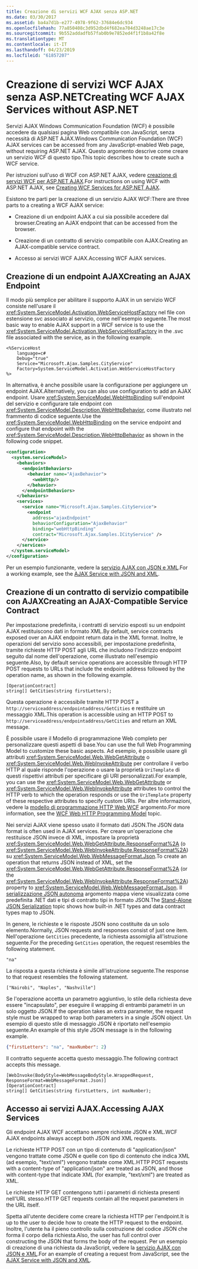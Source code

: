 ```yaml
---
title: Creazione di servizi WCF AJAX senza ASP.NET
ms.date: 03/30/2017
ms.assetid: ba4a7d1b-e277-4978-9f62-37684e6dc934
ms.openlocfilehash: 77a850408c3d952dbd4f682ea704d3248ae17c3e
ms.sourcegitcommit: 9b552addadfb57fab0b9e7852ed4f1f1b8a42f8e
ms.translationtype: MT
ms.contentlocale: it-IT
ms.lasthandoff: 04/23/2019
ms.locfileid: "61857207"
---
```

# <a name="creating-wcf-ajax-services-without-aspnet"></a><span data-ttu-id="3eeb5-102">Creazione di servizi WCF AJAX senza ASP.NET</span><span class="sxs-lookup"><span data-stu-id="3eeb5-102">Creating WCF AJAX Services without ASP.NET</span></span>
<span data-ttu-id="3eeb5-103">Servizi AJAX Windows Communication Foundation (WCF) è possibile accedere da qualsiasi pagina Web compatibile con JavaScript, senza necessità di ASP.NET AJAX.</span><span class="sxs-lookup"><span data-stu-id="3eeb5-103">Windows Communication Foundation (WCF) AJAX services can be accessed from any JavaScript-enabled Web page, without requiring ASP.NET AJAX.</span></span> <span data-ttu-id="3eeb5-104">Questo argomento descrive come creare un servizio WCF di questo tipo.</span><span class="sxs-lookup"><span data-stu-id="3eeb5-104">This topic describes how to create such a WCF service.</span></span>  
  
 <span data-ttu-id="3eeb5-105">Per istruzioni sull'uso di WCF con ASP.NET AJAX, vedere [creazione di servizi WCF per ASP.NET AJAX](../../../../docs/framework/wcf/feature-details/creating-wcf-services-for-aspnet-ajax.md).</span><span class="sxs-lookup"><span data-stu-id="3eeb5-105">For instructions on using WCF with ASP.NET AJAX, see [Creating WCF Services for ASP.NET AJAX](../../../../docs/framework/wcf/feature-details/creating-wcf-services-for-aspnet-ajax.md).</span></span>  
  
 <span data-ttu-id="3eeb5-106">Esistono tre parti per la creazione di un servizio AJAX WCF:</span><span class="sxs-lookup"><span data-stu-id="3eeb5-106">There are three parts to a creating a WCF AJAX service:</span></span>  
  
-   <span data-ttu-id="3eeb5-107">Creazione di un endpoint AJAX a cui sia possibile accedere dal browser.</span><span class="sxs-lookup"><span data-stu-id="3eeb5-107">Creating an AJAX endpoint that can be accessed from the browser.</span></span>  
  
-   <span data-ttu-id="3eeb5-108">Creazione di un contratto di servizio compatibile con AJAX.</span><span class="sxs-lookup"><span data-stu-id="3eeb5-108">Creating an AJAX-compatible service contract.</span></span>  
  
-   <span data-ttu-id="3eeb5-109">Accesso ai servizi WCF AJAX.</span><span class="sxs-lookup"><span data-stu-id="3eeb5-109">Accessing WCF AJAX services.</span></span>  
  
## <a name="creating-an-ajax-endpoint"></a><span data-ttu-id="3eeb5-110">Creazione di un endpoint AJAX</span><span class="sxs-lookup"><span data-stu-id="3eeb5-110">Creating an AJAX Endpoint</span></span>  
 <span data-ttu-id="3eeb5-111">Il modo più semplice per abilitare il supporto AJAX in un servizio WCF consiste nell'usare il <xref:System.ServiceModel.Activation.WebServiceHostFactory> nel file con estensione svc associato al servizio, come nell'esempio seguente.</span><span class="sxs-lookup"><span data-stu-id="3eeb5-111">The most basic way to enable AJAX support in a WCF service is to use the <xref:System.ServiceModel.Activation.WebServiceHostFactory> in the .svc file associated with the service, as in the following example.</span></span>  
  
```  
<%ServiceHost   
    language=c#  
    Debug="true"  
    Service="Microsoft.Ajax.Samples.CityService"  
    Factory=System.ServiceModel.Activation.WebServiceHostFactory  
%>  
```  
  
 <span data-ttu-id="3eeb5-112">In alternativa, è anche possibile usare la configurazione per aggiungere un endpoint AJAX.</span><span class="sxs-lookup"><span data-stu-id="3eeb5-112">Alternatively, you can also use configuration to add an AJAX endpoint.</span></span> <span data-ttu-id="3eeb5-113">Usare <xref:System.ServiceModel.WebHttpBinding> sull'endpoint del servizio e configurare tale endpoint con <xref:System.ServiceModel.Description.WebHttpBehavior>, come illustrato nel frammento di codice seguente.</span><span class="sxs-lookup"><span data-stu-id="3eeb5-113">Use the <xref:System.ServiceModel.WebHttpBinding> on the service endpoint and configure that endpoint with the <xref:System.ServiceModel.Description.WebHttpBehavior> as shown in the following code snippet.</span></span>  
  
```xml  
<configuration>  
  <system.serviceModel>  
    <behaviors>  
      <endpointBehaviors>  
        <behavior name="AjaxBehavior">  
          <webHttp/>  
        </behavior>  
      </endpointBehaviors>  
    </behaviors>  
    <services>  
      <service name="Microsoft.Ajax.Samples.CityService">  
        <endpoint   
          address="ajaxEndpoint"  
          behaviorConfiguration="AjaxBehavior"  
          binding="webHttpBinding"  
          contract="Microsoft.Ajax.Samples.ICityService" />  
      </service>  
    </services>  
  </system.serviceModel>  
</configuration>  
```  
  
 <span data-ttu-id="3eeb5-114">Per un esempio funzionante, vedere la [servizio AJAX con JSON e XML](../../../../docs/framework/wcf/samples/ajax-service-with-json-and-xml-sample.md).</span><span class="sxs-lookup"><span data-stu-id="3eeb5-114">For a working example, see the [AJAX Service with JSON and XML](../../../../docs/framework/wcf/samples/ajax-service-with-json-and-xml-sample.md).</span></span>  
  
## <a name="creating-an-ajax-compatible-service-contract"></a><span data-ttu-id="3eeb5-115">Creazione di un contratto di servizio compatibile con AJAX</span><span class="sxs-lookup"><span data-stu-id="3eeb5-115">Creating an AJAX-Compatible Service Contract</span></span>  
 <span data-ttu-id="3eeb5-116">Per impostazione predefinita, i contratti di servizio esposti su un endpoint AJAX restituiscono dati in formato XML.</span><span class="sxs-lookup"><span data-stu-id="3eeb5-116">By default, service contracts exposed over an AJAX endpoint return data in the XML format.</span></span> <span data-ttu-id="3eeb5-117">Inoltre, le operazioni del servizio sono accessibili, per impostazione predefinita, tramite richieste HTTP POST agli URL che includono l'indirizzo endpoint seguito dal nome dell'operazione, come illustrato nell'esempio seguente.</span><span class="sxs-lookup"><span data-stu-id="3eeb5-117">Also, by default service operations are accessible through HTTP POST requests to URLs that include the endpoint address followed by the operation name, as shown in the following example.</span></span>  
  
```  
[OperationContract]  
string[] GetCities(string firstLetters);  
```  
  
 <span data-ttu-id="3eeb5-118">Questa operazione è accessibile tramite HTTP POST a `http://serviceaddress/endpointaddress/GetCities` e restituire un messaggio XML.</span><span class="sxs-lookup"><span data-stu-id="3eeb5-118">This operation is accessible using an HTTP POST to `http://serviceaddress/endpointaddress/GetCities` and return an XML message.</span></span>  
  
 <span data-ttu-id="3eeb5-119">È possibile usare il Modello di programmazione Web completo per personalizzare questi aspetti di base.</span><span class="sxs-lookup"><span data-stu-id="3eeb5-119">You can use the full Web Programming Model to customize these basic aspects.</span></span> <span data-ttu-id="3eeb5-120">Ad esempio, è possibile usare gli attributi <xref:System.ServiceModel.Web.WebGetAttribute> o <xref:System.ServiceModel.Web.WebInvokeAttribute> per controllare il verbo HTTP al quale risponde l'operazione o usare la proprietà `UriTemplate` di questi rispettivi attributi per specificare gli URI personalizzati.</span><span class="sxs-lookup"><span data-stu-id="3eeb5-120">For example, you can use the <xref:System.ServiceModel.Web.WebGetAttribute> or <xref:System.ServiceModel.Web.WebInvokeAttribute> attributes to control the HTTP verb to which the operation responds or use the `UriTemplate` property of these respective attributes to specify custom URIs.</span></span> <span data-ttu-id="3eeb5-121">Per altre informazioni, vedere la [modello di programmazione HTTP Web WCF](../../../../docs/framework/wcf/feature-details/wcf-web-http-programming-model.md) argomento.</span><span class="sxs-lookup"><span data-stu-id="3eeb5-121">For more information, see the [WCF Web HTTP Programming Model](../../../../docs/framework/wcf/feature-details/wcf-web-http-programming-model.md) topic.</span></span>  
  
 <span data-ttu-id="3eeb5-122">Nei servizi AJAX viene spesso usato il formato dati JSON.</span><span class="sxs-lookup"><span data-stu-id="3eeb5-122">The JSON data format is often used in AJAX services.</span></span> <span data-ttu-id="3eeb5-123">Per creare un'operazione che restituisce JSON invece di XML, impostare la proprietà <xref:System.ServiceModel.Web.WebGetAttribute.ResponseFormat%2A> (o <xref:System.ServiceModel.Web.WebInvokeAttribute.ResponseFormat%2A>) su <xref:System.ServiceModel.Web.WebMessageFormat.Json>.</span><span class="sxs-lookup"><span data-stu-id="3eeb5-123">To create an operation that returns JSON instead of XML, set the <xref:System.ServiceModel.Web.WebGetAttribute.ResponseFormat%2A> (or the <xref:System.ServiceModel.Web.WebInvokeAttribute.ResponseFormat%2A>) property to <xref:System.ServiceModel.Web.WebMessageFormat.Json>.</span></span> <span data-ttu-id="3eeb5-124">Il [serializzazione JSON autonoma](../../../../docs/framework/wcf/feature-details/stand-alone-json-serialization.md) argomento mappa viene visualizzata come predefinita .NET dati e tipi di contratto tipi in formato JSON.</span><span class="sxs-lookup"><span data-stu-id="3eeb5-124">The [Stand-Alone JSON Serialization](../../../../docs/framework/wcf/feature-details/stand-alone-json-serialization.md) topic shows how built-in .NET types and data contract types map to JSON.</span></span>  
  
 <span data-ttu-id="3eeb5-125">In genere, le richieste e le risposte JSON sono costituite da un solo elemento.</span><span class="sxs-lookup"><span data-stu-id="3eeb5-125">Normally, JSON requests and responses consist of just one item.</span></span> <span data-ttu-id="3eeb5-126">Nell'operazione `GetCities` precedente, la richiesta assomiglia all'istruzione seguente.</span><span class="sxs-lookup"><span data-stu-id="3eeb5-126">For the preceding `GetCities` operation, the request resembles the following statement.</span></span>  
  
```  
"na"  
```  
  
 <span data-ttu-id="3eeb5-127">La risposta a questa richiesta è simile all'istruzione seguente.</span><span class="sxs-lookup"><span data-stu-id="3eeb5-127">The response to that request resembles the following statement.</span></span>  
  
```  
["Nairobi", "Naples", "Nashville"]  
```  
  
 <span data-ttu-id="3eeb5-128">Se l'operazione accetta un parametro aggiuntivo, lo stile della richiesta deve essere "incapsulato", per eseguire il wrapping di entrambi parametri in un solo oggetto JSON.</span><span class="sxs-lookup"><span data-stu-id="3eeb5-128">If the operation takes an extra parameter, the request style must be wrapped to wrap both parameters in a single JSON object.</span></span> <span data-ttu-id="3eeb5-129">Un esempio di questo stile di messaggio JSON è riportato nell'esempio seguente.</span><span class="sxs-lookup"><span data-stu-id="3eeb5-129">An example of this style JSON message is in the following example.</span></span>  
  
```json  
{"firstLetters": "na", "maxNumber": 2}  
```  
  
 <span data-ttu-id="3eeb5-130">Il contratto seguente accetta questo messaggio.</span><span class="sxs-lookup"><span data-stu-id="3eeb5-130">The following contract accepts this message.</span></span>  
  
```  
[WebInvoke(BodyStyle=WebMessageBodyStyle.WrappedRequest, ResponseFormat=WebMessageFormat.Json)]  
[OperationContract]  
string[] GetCities(string firstLetters, int maxNumber);  
```  
  
## <a name="accessing-ajax-services"></a><span data-ttu-id="3eeb5-131">Accesso ai servizi AJAX.</span><span class="sxs-lookup"><span data-stu-id="3eeb5-131">Accessing AJAX Services</span></span>  
 <span data-ttu-id="3eeb5-132">Gli endpoint AJAX WCF accettano sempre richieste JSON e XML.</span><span class="sxs-lookup"><span data-stu-id="3eeb5-132">WCF AJAX endpoints always accept both JSON and XML requests.</span></span>  
  
 <span data-ttu-id="3eeb5-133">Le richieste HTTP POST con un tipo di contenuto di "application/json" vengono trattate come JSON e quelle con tipo di contenuto che indica XML (ad esempio, "text/xml") vengono trattate come XML.</span><span class="sxs-lookup"><span data-stu-id="3eeb5-133">HTTP POST requests with a content-type of "application/json" are treated as JSON, and those with content-type that indicate XML (for example, "text/xml") are treated as XML.</span></span>  
  
 <span data-ttu-id="3eeb5-134">Le richieste HTTP GET contengono tutti i parametri di richiesta presenti nell'URL stesso.</span><span class="sxs-lookup"><span data-stu-id="3eeb5-134">HTTP GET requests contain all the request parameters in the URL itself.</span></span>  
  
 <span data-ttu-id="3eeb5-135">Spetta all'utente decidere come creare la richiesta HTTP per l'endpoint.</span><span class="sxs-lookup"><span data-stu-id="3eeb5-135">It is up to the user to decide how to create the HTTP request to the endpoint.</span></span> <span data-ttu-id="3eeb5-136">Inoltre, l'utente ha il pieno controllo sulla costruzione del codice JSON che forma il corpo della richiesta.</span><span class="sxs-lookup"><span data-stu-id="3eeb5-136">Also, the user has full control over constructing the JSON that forms the body of the request.</span></span> <span data-ttu-id="3eeb5-137">Per un esempio di creazione di una richiesta da JavaScript, vedere la [servizio AJAX con JSON e XML](../../../../docs/framework/wcf/samples/ajax-service-with-json-and-xml-sample.md).</span><span class="sxs-lookup"><span data-stu-id="3eeb5-137">For an example of creating a request from JavaScript, see the [AJAX Service with JSON and XML](../../../../docs/framework/wcf/samples/ajax-service-with-json-and-xml-sample.md).</span></span>
